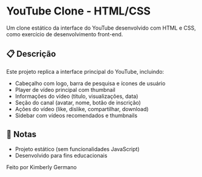 # YouTube Clone - HTML/CSS


Um clone estático da interface do YouTube desenvolvido com HTML e CSS, como exercício de desenvolvimento front-end.

## 📋 Descrição

Este projeto replica a interface principal do YouTube, incluindo:
- Cabeçalho com logo, barra de pesquisa e ícones de usuário
- Player de vídeo principal com thumbnail
- Informações do vídeo (título, visualizações, data)
- Seção do canal (avatar, nome, botão de inscrição)
- Ações do vídeo (like, dislike, compartilhar, download)
- Sidebar com vídeos recomendados e thumbnails

## 📌 Notas
- Projeto estático (sem funcionalidades JavaScript)
- Desenvolvido para fins educacionais

Feito por Kimberly Germano
